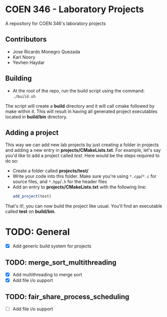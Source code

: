 # COEN 346 - Laboratory Projects
A repository for COEN 346's laboratory projects

## Contributors
- Jose Ricardo Monegro Quezada 
- Karl Noory 
- Yevhen Haydar 

## Building
- At the root of the repo, run the build script using the command: `./build.sh`

The script will create a **build** directory and it will call cmake followed by make within it. This will result in having all generated project executables located in **build/bin** directory.
    
## Adding a project
This way we can add new lab projects by just creating a folder in projects and adding a new entry in **projects/CMakeLists.txt**. 
For example, let's say you'd like to add a project called *test*. Here would be the steps required to do so:
- Create a folder called **projects/test/**
- Write your code into this folder. Make sure you're using `*.cpp`/`*.c` for source files, and `*.hpp`/`.h` for the header files
- Add an entry to **projects/CMakeLists.txt** with the following line:
    ```cmake
    add_project(test)
    ```
That's it!, you can now build the project like usual. You'll find an executable called **test** on **build/bin**.

# TODO: General
- [x] Add generic build system for projects

## TODO: merge_sort_multithreading
- [x] Add multithreading to merge sort
- [x] Add file i/o support

## TODO: fair_share_process_scheduling
- [ ] Add file i/o support 
